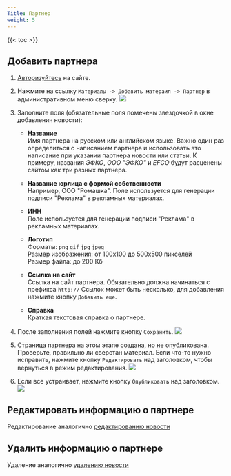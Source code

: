 ```yaml
---
Title: Партнер
weight: 5
---
```


{{< toc >}}

## Добавить партнера

1. [Авторизуйтесь](../auth) на сайте.

1. Нажмите на ссылку `Материалы -> Добавить матераил -> Партнер` в административном меню сверху.
   ![](../img/create_partner_link.png)

1. Заполните поля (обязательные поля помечены звездочкой в окне добавления новости): 
    - **Название**  
      Имя партнера на русском или английском языке. Важно один раз определиться с написанием партнера и использовать это написание при указании партнера новости или статьи. К примеру, названия *ЭФКО*, *ООО "ЭФКО"* и *EFCO* будут расценены сайтом как три разных партнера.

    - **Название юрлица с формой собственности**  
      Например, ООО "Ромашка". Поле используется для генерации подписи "Pеклама" в рекламных материалах.
    
    - **ИНН**  
      Поле используется для генерации подписи "Pеклама" в рекламных материалах.
    
    - **Логотип**  
      Форматы: `png` `gif` `jpg` `jpeg`  
      Размер изображения: от 100x100 до 500x500 пикселей  
      Размер файла: до 200 Кб    
    
    - **Ссылка на сайт**  
      Ссылка на сайт партнера. Обязательно должна начинаться с префикса `http://` Ссылок может быть несколько, для добавления нажмите кнопку `Добавить еще`.
    
    - **Справка**  
        Краткая текстовая справка о партнере.  

1. После заполнения полей нажмите кнопку `Сохранить`. ![](../img/save_content_button.png)

1. Страница партнера на этом этапе создана, но не опубликована. Проверьте, правильно ли сверстан материал. Если что-то нужно исправить, нажмите кнопку `Редактировать` над заголовком, чтобы вернуться в режим редактирования.
    ![](../img/partner_edit.png)

1. Если все устраивает, нажмите кнопку `Опубликовать` над заголовком.
    ![](../img/partner_publish.png)


## Редактировать информацию о партнере

Редактирование аналогично [редактированию новости](../news#отредактировать-новость)


## Удалить информацию о партнере

Удаление аналогично [удалению новости](../news#удалить-новость)
